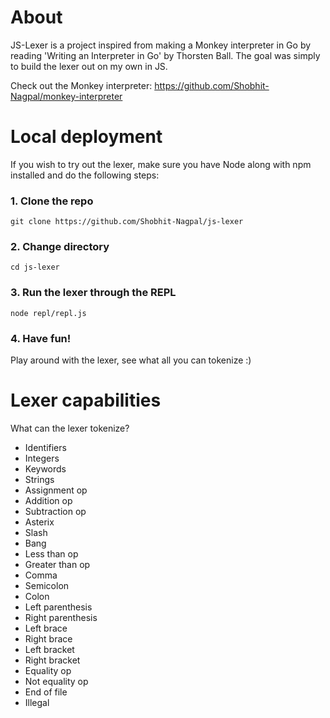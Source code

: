 # About
JS-Lexer is a project inspired from making a Monkey interpreter in Go by reading 'Writing an Interpreter in Go' by Thorsten Ball.
The goal was simply to build the lexer out on my own in JS.

Check out the Monkey interpreter: https://github.com/Shobhit-Nagpal/monkey-interpreter

# Local deployment
If you wish to try out the lexer, make sure you have Node along with npm installed and do the following steps:

### 1. Clone the repo
``` shell
git clone https://github.com/Shobhit-Nagpal/js-lexer
```

### 2. Change directory
``` shell
cd js-lexer
```

### 3. Run the lexer through the REPL
``` shell
node repl/repl.js
```

### 4. Have fun!
Play around with the lexer, see what all you can tokenize :)

# Lexer capabilities
What can the lexer tokenize?
- Identifiers
- Integers
- Keywords
- Strings
- Assignment op
- Addition op
- Subtraction op
- Asterix
- Slash
- Bang
- Less than op
- Greater than op
- Comma
- Semicolon
- Colon
- Left parenthesis
- Right parenthesis
- Left brace
- Right brace
- Left bracket
- Right bracket
- Equality op
- Not equality op
- End of file
- Illegal
